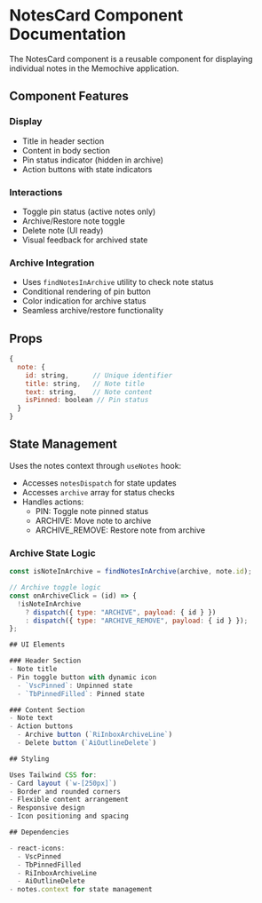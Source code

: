 # NotesCard Component Documentation

The NotesCard component is a reusable component for displaying individual notes in the Memochive application.

## Component Features

### Display

- Title in header section
- Content in body section
- Pin status indicator (hidden in archive)
- Action buttons with state indicators

### Interactions

- Toggle pin status (active notes only)
- Archive/Restore note toggle
- Delete note (UI ready)
- Visual feedback for archived state

### Archive Integration

- Uses `findNotesInArchive` utility to check note status
- Conditional rendering of pin button
- Color indication for archive status
- Seamless archive/restore functionality

## Props

```javascript
{
  note: {
    id: string,      // Unique identifier
    title: string,   // Note title
    text: string,    // Note content
    isPinned: boolean // Pin status
  }
}
```

## State Management

Uses the notes context through `useNotes` hook:

- Accesses `notesDispatch` for state updates
- Accesses `archive` array for status checks
- Handles actions:
  - PIN: Toggle note pinned status
  - ARCHIVE: Move note to archive
  - ARCHIVE_REMOVE: Restore note from archive

### Archive State Logic

```javascript
const isNoteInArchive = findNotesInArchive(archive, note.id);

// Archive toggle logic
const onArchiveClick = (id) => {
  !isNoteInArchive
    ? dispatch({ type: "ARCHIVE", payload: { id } })
    : dispatch({ type: "ARCHIVE_REMOVE", payload: { id } });
};

## UI Elements

### Header Section
- Note title
- Pin toggle button with dynamic icon
  - `VscPinned`: Unpinned state
  - `TbPinnedFilled`: Pinned state

### Content Section
- Note text
- Action buttons
  - Archive button (`RiInboxArchiveLine`)
  - Delete button (`AiOutlineDelete`)

## Styling

Uses Tailwind CSS for:
- Card layout (`w-[250px]`)
- Border and rounded corners
- Flexible content arrangement
- Responsive design
- Icon positioning and spacing

## Dependencies

- react-icons:
  - VscPinned
  - TbPinnedFilled
  - RiInboxArchiveLine
  - AiOutlineDelete
- notes.context for state management
```
